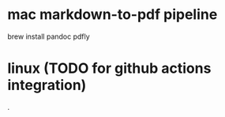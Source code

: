 # mac markdown-to-pdf pipeline

brew install pandoc pdfly

# linux (TODO for github actions integration)
.
